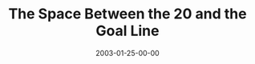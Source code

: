 ---
layout: message
category: message
series: "The Space Between"
title: "The Space Between the 20 and the Goal Line"
date: 2003-01-25-00-00
message_id: 245
sc-permalink-url: "http://soundcloud.com/crdschurch/the-space-between-the-20-and"
audio: "http://s3.amazonaws.com/crossroads-media/messages/audio/Between%20the%2020%20and%20the%20Goal.mp3"
audio-duration: "39:01"
tag: 
 - super-bowl
 - johansen
 - johanssen
 - box
 - wells
 - tome
 - mingo
explicit: false
---